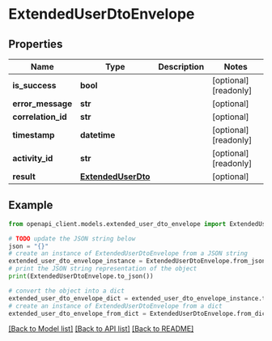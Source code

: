 # ExtendedUserDtoEnvelope


## Properties

Name | Type | Description | Notes
------------ | ------------- | ------------- | -------------
**is_success** | **bool** |  | [optional] [readonly] 
**error_message** | **str** |  | [optional] 
**correlation_id** | **str** |  | [optional] 
**timestamp** | **datetime** |  | [optional] [readonly] 
**activity_id** | **str** |  | [optional] [readonly] 
**result** | [**ExtendedUserDto**](ExtendedUserDto.md) |  | [optional] 

## Example

```python
from openapi_client.models.extended_user_dto_envelope import ExtendedUserDtoEnvelope

# TODO update the JSON string below
json = "{}"
# create an instance of ExtendedUserDtoEnvelope from a JSON string
extended_user_dto_envelope_instance = ExtendedUserDtoEnvelope.from_json(json)
# print the JSON string representation of the object
print(ExtendedUserDtoEnvelope.to_json())

# convert the object into a dict
extended_user_dto_envelope_dict = extended_user_dto_envelope_instance.to_dict()
# create an instance of ExtendedUserDtoEnvelope from a dict
extended_user_dto_envelope_from_dict = ExtendedUserDtoEnvelope.from_dict(extended_user_dto_envelope_dict)
```
[[Back to Model list]](../README.md#documentation-for-models) [[Back to API list]](../README.md#documentation-for-api-endpoints) [[Back to README]](../README.md)



